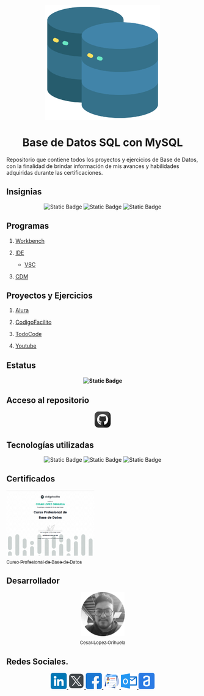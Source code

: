 <p align="center">
<img src="./img/bases-de-datos.png"
 width="300">
</p>

<h1 align="center" id="db">Base de Datos SQL con MySQL</h1>

Repositorio que contiene todos los proyectos y ejercicios de Base de Datos, con la finalidad de brindar información de mis avances y habilidades adquiridas durante las certificaciones.

## Insignias

<section align="center">

![Static Badge](https://img.shields.io/badge/CERTIFICADO-Alura-blue)
![Static Badge](https://img.shields.io/badge/CERTIFICADO-CodigoFacilito-green)
![Static Badge](https://img.shields.io/badge/Curso-YouTube-red)

</section>

## Programas

1. [Workbench](https://dev.mysql.com/downloads/workbench/)

2. [IDE](<https://www.redhat.com/es/topics/middleware/what-is-ide#:~:text=Un%20entorno%20de%20desarrollo%20integrado,gr%C3%A1fica%20de%20usuario%20(GUI).>)

   - [VSC](https://code.visualstudio.com/)

3. [CDM](https://learn.microsoft.com/es-es/windows-server/administration/windows-commands/cmd)

## Proyectos y Ejercicios

1. [Alura](alura)

2. [CodigoFacilito](codigofacilito)

3. [TodoCode](todocode)

4. [Youtube](youtube)

## Estatus

<h4 align="center">

![Static Badge](https://img.shields.io/badge/Estatus-Proceso-yellow)

</h4>

## Acceso al repositorio

<section align="center">

<a href="https://github.com/Chinicuil87/programacionpython/tree/main/proyecto_3" >
<img src="./img/github.png" alt="icono alura" style="width:42px;height:42px;">
</a>

</section>

## Tecnologías utilizadas

<section align="center">

![Static Badge](https://img.shields.io/badge/IDE-VSC-blue)
![Static Badge](https://img.shields.io/badge/LENGUAJE-MySQL-white)
![Static Badge](https://img.shields.io/badge/IDE-Workbench-red)

</section>

## Certificados

[<img src="./img/cf.png" width="230"  height="170"><br><sub>Curso Profesional de
Base de Datos</sub>](https://codigofacilito.com/certificates/4f4b7353-faca-4537-9f8b-0363cf4fe501)

## Desarrollador

<section align="center">

[<img src="./img/chinicuil.png" width=115><br><sub>Cesar Lopez Orihuela</sub>](https://github.com/Chinicuil87)

</section>

## Redes Sociales.

<section align="center">

<a href="https://www.linkedin.com/in/cesar-lopez-orihuela-796b82271/">
<img src="./img/linkedin.png" alt="icono linkdin" style="width:42px;height:42px;">
</a>
<a href="https://twitter.com/Cesar_22_">
<img src="./img/logotipos.png" alt="icono x" style="width:42px;height:42px;">
</a>
<a href="https://www.facebook.com/23.Cesar">
<img src="./img/facebook.png" alt="icono facebook" style="width:42px;height:42px;">
</a>
<a href="https://clopez.info/">
<img src="./img/cv.png" alt="icono mi pagina" style="width:42px;height:42px;">
</a>
<a href="mailto:clopezorihuela@hotmail.com">
<img src="./img/panorama.png" alt="icono correo electronico" style="width:42px;height:42px;">
</a>
<a href="https://app.aluracursos.com/user/clopezorihuela">
<img src="./img/alura.png" alt="icono alura" style="width:42px;height:42px;">
</a>

</section>
